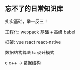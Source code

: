 ## 忘不了的日常知识库

扎实基础，举一反三！

工程化:
webpack 基础 + 高级
babel

框架:
vue
react
react-native

数据结构算法
ts 设计模式

c c++ -> 数据结构
